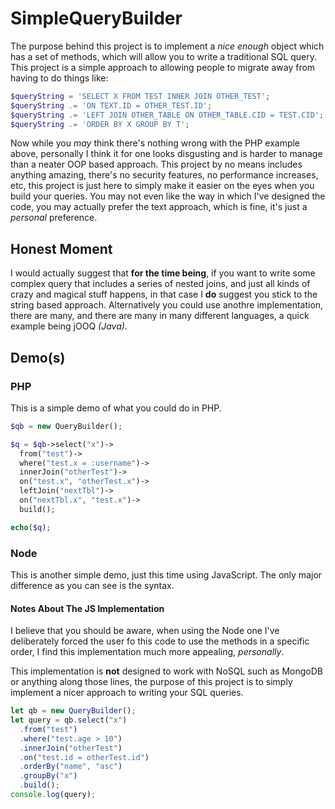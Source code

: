 # SimpleQueryBuilder
The purpose behind this project is to implement a _nice enough_ object which has a set of methods, which will allow you to write a traditional SQL query. This project is a simple approach to allowing people to migrate away from having to do things like: 

```php
$queryString = 'SELECT X FROM TEST INNER JOIN OTHER_TEST';
$queryString .= 'ON TEXT.ID = OTHER_TEST.ID';
$queryString .= 'LEFT JOIN OTHER_TABLE ON OTHER_TABLE.CID = TEST.CID';
$queryString .= 'ORDER BY X GROUP BY T';
```

Now while you _may_ think there's nothing wrong with the PHP example above, personally I think it for one looks disgusting and is harder to manage than a neater OOP based approach. This project by no means includes anything amazing, there's no security features, no performance increases, etc, this project is just here to simply make it easier on the eyes when you build your queries. You may not even like the way in which I've designed the code, you may actually prefer the text approach, which is fine, it's just a _personal_ preference. 

## Honest Moment
I would actually suggest that **for the time being**, if you want to write some complex query that includes a series of nested joins, and just all kinds of crazy and magical stuff happens, in that case I **do** suggest you stick to the string based approach. Alternatively you could use anothre implementation, there are many, and there are many in many different languages, a quick example being jOOQ _(Java)_. 

## Demo(s)
### PHP
This is a simple demo of what you could do in PHP. 
```php
$qb = new QueryBuilder();

$q = $qb->select("x")->
  from("test")->
  where("test.x = :username")->
  innerJoin("otherTest")->
  on("test.x", "otherTest.x")->
  leftJoin("nextTbl")->
  on("nextTbl.x", "test.x")->
  build();

echo($q);
```

### Node 
This is another simple demo, just this time using JavaScript. The only major difference as you can see is the syntax. 

#### Notes About The JS Implementation 
I believe that you should be aware, when using the Node one I've deliberately forced the user fo this code to use the methods in a specific order, I find this implementation much more appealing, _personally_. 

This implementation is **not** designed to work with NoSQL such as MongoDB or anything along those lines, the purpose of this project is to simply implement a nicer approach to writing your SQL queries. 

```javascript
let qb = new QueryBuilder();
let query = qb.select("x")
  .from("test")
  .where("test.age > 10")
  .innerJoin("otherTest")
  .on("test.id = otherTest.id")
  .orderBy("name", "asc")
  .groupBy("x")
  .build();
console.log(query);
```
